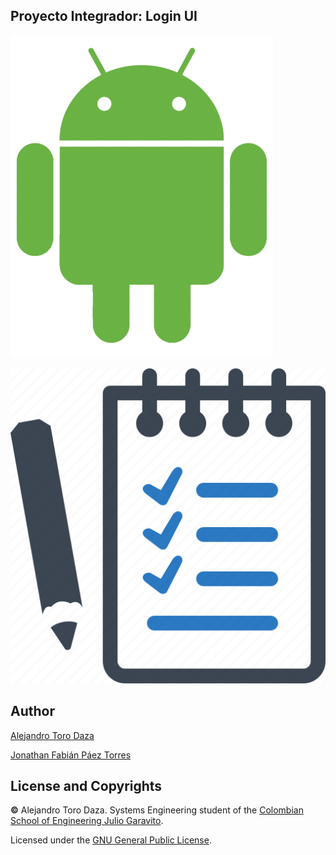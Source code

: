 ## Proyecto Integrador: Login UI

![img](https://github.com/Skullzo/IETI-Lab13/blob/main/img/Android3.png)

![img](https://github.com/Skullzo/IETI-Lab13/blob/main/img/Task%20Planner.png)

## Author

[Alejandro Toro Daza](https://github.com/Skullzo)

[Jonathan Fabián Páez Torres](https://github.com/jfpazto)

## License and Copyrights

**©** Alejandro Toro Daza. Systems Engineering student of the [Colombian School of Engineering Julio Garavito](https://www.escuelaing.edu.co/es/).

Licensed under the [GNU General Public License](https://github.com/Skullzo/IETI-Lab13/blob/main/LICENSE).
